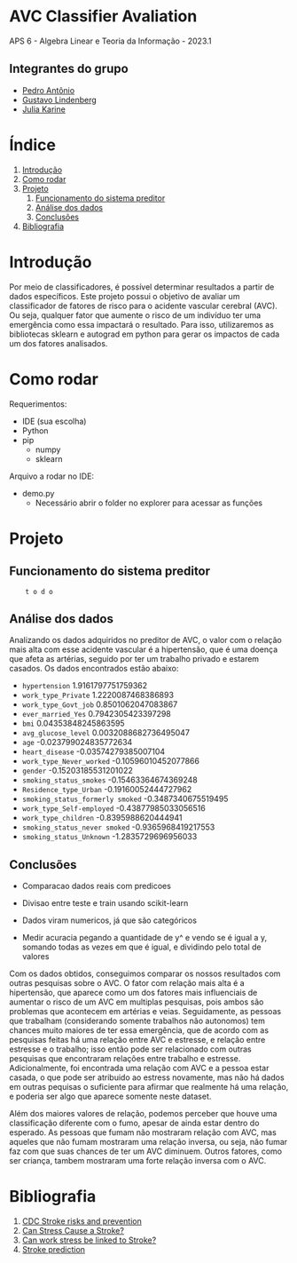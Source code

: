 # AVC Classifier Avaliation

APS 6 - Algebra Linear e Teoria da Informação - 2023.1

## Integrantes do grupo
* [Pedro Antônio](https://github.com/P-ASilva)
* [Gustavo Lindenberg](https://github.com/gustavolp1)
* [Julia Karine](https://github.com/Juliakp1)

# Índice
1. [Introdução](#introdução)
2. [Como rodar](#como-rodar)
2. [Projeto](#projeto)
    1. [Funcionamento do sistema preditor](#funcionamento-do-sistema-preditor)
    2. [Análise dos dados](#análise-dos-dados)
    3. [Conclusões](#conclusões)
4. [Bibliografia](#bibliografia)

# Introdução

Por meio de classificadores, é possível determinar resultados a partir de dados específicos. Este projeto possui o objetivo de avaliar um classificador de fatores de risco para o acidente vascular cerebral (AVC). Ou seja, qualquer fator que aumente o risco de um indivíduo ter uma emergência como essa impactará o resultado. Para isso, utilizaremos as bibliotecas sklearn e autograd em python para gerar os impactos de cada um dos fatores analisados.


# Como rodar

Requerimentos:
- IDE (sua escolha)
- Python
- pip
    - numpy
    - sklearn

Arquivo a rodar no IDE:
- demo.py
    - Necessário abrir o folder no explorer para acessar as funções

# Projeto

## Funcionamento do sistema preditor 

        t o d o

## Análise dos dados

Analizando os dados adquiridos no preditor de AVC, o valor com o relação mais alta com esse acidente vascular é a hipertensão, que é uma doença que afeta as artérias, seguido por ter um trabalho privado e estarem casados. Os dados encontrados estão abaixo:

* `hypertension` 1.9161797751759362
* `work_type_Private` 1.2220087468386893
* `work_type_Govt_job` 0.8501062047083867
* `ever_married_Yes` 0.7942305423397298
* `bmi` 0.04353848245863595
* `avg_glucose_level` 0.0032088682736495047
* `age` -0.023799024835772634
* `heart_disease` -0.03574279385007104
* `work_type_Never_worked` -0.10596010452077866
* `gender` -0.15203185531201022
* `smoking_status_smokes` -0.15463364674369248
* `Residence_type_Urban` -0.19160052444727962
* `smoking_status_formerly smoked` -0.3487340675519495
* `work_type_Self-employed` -0.43877985033056516
* `work_type_children` -0.8395988620444941
* `smoking_status_never smoked` -0.9365968419217553
* `smoking_status_Unknown` -1.2835729696956033
 
## Conclusões

- Comparacao dados reais com predicoes

- Divisao entre teste e train usando scikit-learn

- Dados viram numericos, já que são categóricos

- Medir acuracia pegando a quantidade de y^ e vendo se é igual a y, somando todas as vezes em que é igual, e dividindo pelo total de valores

Com os dados obtidos, conseguimos comparar os nossos resultados com outras pesquisas sobre o AVC. O fator com relação mais alta é a hipertensão, que aparece como um dos fatores mais influenciais de aumentar o risco de um AVC em multiplas pesquisas, pois ambos são problemas que acontecem em artérias e veias. Seguidamente, as pessoas que trabalham (considerando somente trabalhos não autonomos) tem chances muito maiores de ter essa emergência, que de acordo com as pesquisas feitas há uma relação entre AVC e estresse, e relação entre estresse e o trabalho; isso então pode ser relacionado com outras pesquisas que encontraram relações entre trabalho e estresse. Adicionalmente, foi encontrada uma relação com AVC e a pessoa estar casada, o que pode ser atribuido ao estress novamente, mas não há dados em outras pequisas o suficiente para afirmar que realmente há uma relação, e poderia ser algo que aparece somente neste dataset.

Além dos maiores valores de relação, podemos perceber que houve uma classificação diferente com o fumo, apesar de ainda estar dentro do esperado. As pessoas que fumam não mostraram relação com AVC, mas aqueles que não fumam mostraram uma relação inversa, ou seja, não fumar faz com que suas chances de ter um AVC diminuem. Outros fatores, como ser criança, tambem mostraram uma forte relação inversa com o AVC.


# Bibliografia 

1. [CDC Stroke risks and prevention](https://www.cdc.gov/stroke/risk_factors.htm#:~:text=These%20health%20conditions%20include%20obesity,and%20the%20risk%20for%20stroke.)
1. [Can Stress Cause a Stroke?](https://batonrougeclinic.com/can-stress-cause-a-stroke/#:~:text=Study%20participants%20who%20reported%20the,modest%20increases%20raised%20stroke%20risk.)
1. [Can work stress be linked to Stroke?](https://batonrougeclinic.com/can-stress-cause-a-stroke/#:~:text=Study%20participants%20who%20reported%20the,modest%20increases%20raised%20stroke%20risk.)
1. [Stroke prediction](https://www.kaggle.com/code/ahmedterry/stroke-prediction-eda-classification-models)
